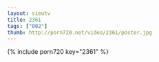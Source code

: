 ```yaml
--- 
layout: sieutv
title: 2361
tags: ["002"]
thumb: http://porn720.net/video/2361/poster.jpg
---
```

{% include porn720 key="2361" %} 

